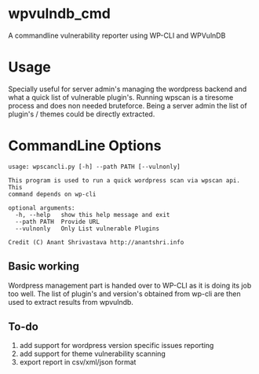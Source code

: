 # wpvulndb_cmd
A commandline vulnerability reporter using WP-CLI and WPVulnDB

# Usage

Specially useful for server admin's managing the wordpress backend and what a quick list of vulnerable plugin's. Running wpscan is a tiresome process and does non needed bruteforce. Being a server admin the list of plugin's / themes could be directly extracted.

# CommandLine Options
```
usage: wpscancli.py [-h] --path PATH [--vulnonly]

This program is used to run a quick wordpress scan via wpscan api. This
command depends on wp-cli

optional arguments:
  -h, --help   show this help message and exit
  --path PATH  Provide URL
  --vulnonly   Only List vulnerable Plugins

Credit (C) Anant Shrivastava http://anantshri.info
```

## Basic working
Wordpress management part is handed over to WP-CLI as it is doing its job too well.  The list of plugin's and version's obtained from wp-cli are then used to extract results from wpvulndb.


## To-do
1. add support for wordpress version specific issues reporting
2. add support for theme vulnerability scanning
3. export report in csv/xml/json format
